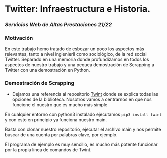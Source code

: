 # Twitter: Infraestructura e Historia.
### *Servicios Web de Altas Prestaciones 21/22*

### Motivación
En este trabajo hemo tratado de esbozar un poco los aspectos más relevantes, tanto a nivel ingienieril como sociológico, de la red social Twitter. Separado en una memoria donde profundizamos en todos los aspectos de nuestro trabajo y una pequea demostración de Scrapping a Twitter con una demostración en Python.

### Demostración de Scrapping

- Dejamos una referencia al repositorio [Twint](https://github.com/twintproject/twint) donde se explica todas las opciones de la biblioteca. Nosotros vamos a centrarnos en que nos funcione el nuestro que es mucho más simple


En cualquier entorno con python3 instalado ejecutamos `pip3 install twint`  y con esto en principio ya funciona nuestro main.

Basta con clonar nuestro repositorio, ejecutar el archivo main y nos permite buscar de una cuenta por palabras clave, por ejemplo.

El programa de ejemplo es muy sencillo, es mucho más potente funcionar por la propia línea de comandos de Twint.